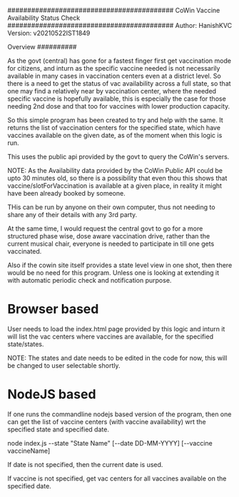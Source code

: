 ##########################################
CoWin Vaccine Availability Status Check
##########################################
Author: HanishKVC
Version: v20210522IST1849

Overview
##########

As the govt (central) has gone for a fastest finger first get vaccination mode for citizens,
and inturn as the specific vaccine needed is not necessarily available in many cases in
vaccination centers even at a district level. So there is a need to get the status of vac
availability across a full state, so that one may find a relatively near by vaccination
center, where the needed specific vaccine is hopefully available, this is especially the case
for those needing 2nd dose and that too for vaccines with lower production capacity.

So this simple program has been created to try and help with the same. It returns the list of
vaccination centers for the specified state, which have vaccines available on the given date,
as of the moment when this logic is run.

This uses the public api provided by the govt to query the CoWin's servers.

NOTE: As the Availability data provided by the CoWin Public API could be upto 30 minutes old,
so there is a possibility that even thou this shows that vaccine/slotForVaccination is available
at a given place, in reality it might have been already booked by someone.

THis can be run by anyone on their own computer, thus not needing to share any of their details
with any 3rd party.

At the same time, I would request the central govt to go for a more structured phase wise, dose
aware vaccination drive, rather than the current musical chair, everyone is needed to participate
in till one gets vaccinated.

Also if the cowin site itself provides a state level view in one shot, then there would be no
need for this program. Unless one is looking at extending it with automatic periodic check
and notification purpose.


Browser based
=================

User needs to load the index.html page provided by this logic and inturn it will list the vac
centers where vaccines are available, for the specified state/states.

NOTE: The states and date needs to be edited in the code for now, this will be changed to user
selectable shortly.


NodeJS based
=================

If one runs the commandline nodejs based version of the program, then one can get the list of
vaccine centers (with vaccine availability) wrt the specified state and specified date.

node index.js --state "State Name" \[--date DD-MM-YYYY\] \[--vaccine vaccineName\]

If date is not specified, then the current date is used.

If vaccine is not specified, get vac centers for all vaccines available on the specified date.


